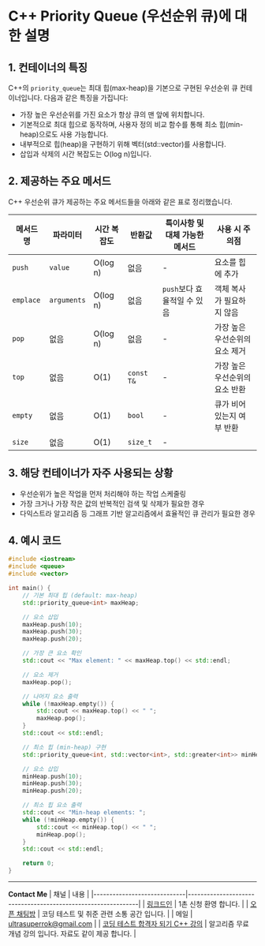 
# C++ Priority Queue (우선순위 큐)에 대한 설명

## 1. 컨테이너의 특징
C++의 `priority_queue`는 최대 힙(max-heap)을 기본으로 구현된 우선순위 큐 컨테이너입니다. 다음과 같은 특징을 가집니다:
- 가장 높은 우선순위를 가진 요소가 항상 큐의 맨 앞에 위치합니다.
- 기본적으로 최대 힙으로 동작하며, 사용자 정의 비교 함수를 통해 최소 힙(min-heap)으로도 사용 가능합니다.
- 내부적으로 힙(heap)을 구현하기 위해 벡터(std::vector)를 사용합니다.
- 삽입과 삭제의 시간 복잡도는 O(log n)입니다.

## 2. 제공하는 주요 메서드
C++ 우선순위 큐가 제공하는 주요 메서드들을 아래와 같은 표로 정리했습니다.

| 메서드 명        | 파라미터         | 시간 복잡도  | 반환값         | 특이사항 및 대체 가능한 메서드 | 사용 시 주의점                             |
|------------------|------------------|--------------|---------------|-------------------------------|-------------------------------------------|
| `push`           | `value`         | O(log n)     | 없음          | -                             | 요소를 힙에 추가                           |
| `emplace`        | `arguments`     | O(log n)     | 없음          | `push`보다 효율적일 수 있음    | 객체 복사가 필요하지 않음                   |
| `pop`            | 없음            | O(log n)     | 없음          | -                             | 가장 높은 우선순위의 요소 제거              |
| `top`            | 없음            | O(1)         | `const T&`    | -                             | 가장 높은 우선순위의 요소 반환              |
| `empty`          | 없음            | O(1)         | `bool`        | -                             | 큐가 비어 있는지 여부 반환                  |
| `size`           | 없음            | O(1)         | `size_t`      | -      

## 3. 해당 컨테이너가 자주 사용되는 상황
- 우선순위가 높은 작업을 먼저 처리해야 하는 작업 스케줄링
- 가장 크거나 가장 작은 값의 반복적인 검색 및 삭제가 필요한 경우
- 다익스트라 알고리즘 등 그래프 기반 알고리즘에서 효율적인 큐 관리가 필요한 경우

## 4. 예시 코드

```cpp
#include <iostream>
#include <queue>
#include <vector>

int main() {
    // 기본 최대 힙 (default: max-heap)
    std::priority_queue<int> maxHeap;

    // 요소 삽입
    maxHeap.push(10);
    maxHeap.push(30);
    maxHeap.push(20);

    // 가장 큰 요소 확인
    std::cout << "Max element: " << maxHeap.top() << std::endl;

    // 요소 제거
    maxHeap.pop();

    // 나머지 요소 출력
    while (!maxHeap.empty()) {
        std::cout << maxHeap.top() << " ";
        maxHeap.pop();
    }
    std::cout << std::endl;

    // 최소 힙 (min-heap) 구현
    std::priority_queue<int, std::vector<int>, std::greater<int>> minHeap;

    // 요소 삽입
    minHeap.push(10);
    minHeap.push(30);
    minHeap.push(20);

    // 최소 힙 요소 출력
    std::cout << "Min-heap elements: ";
    while (!minHeap.empty()) {
        std::cout << minHeap.top() << " ";
        minHeap.pop();
    }
    std::cout << std::endl;

    return 0;
}
```
---
**Contact Me**
| 채널                        | 내용                                                          |
|-----------------------------|--------------------------------------------------------------|
| [링크드인](https://www.linkedin.com/in/ultrasuperrok/)               |  1촌 신청 환영 합니다. |
| [오픈 채팅방](https://open.kakao.com/o/gX0WnTCf)             |  코딩 테스트 및 취준 관련 소통 공간 입니다. |
| 메일                   | ultrasuperrok@gmail.com  |
| [코딩 테스트 합격자 되기 C++ 강의](https://inf.run/H9yxm) |  알고리즘 무료 개념 강의 입니다. 자료도 같이 제공 합니다. |
